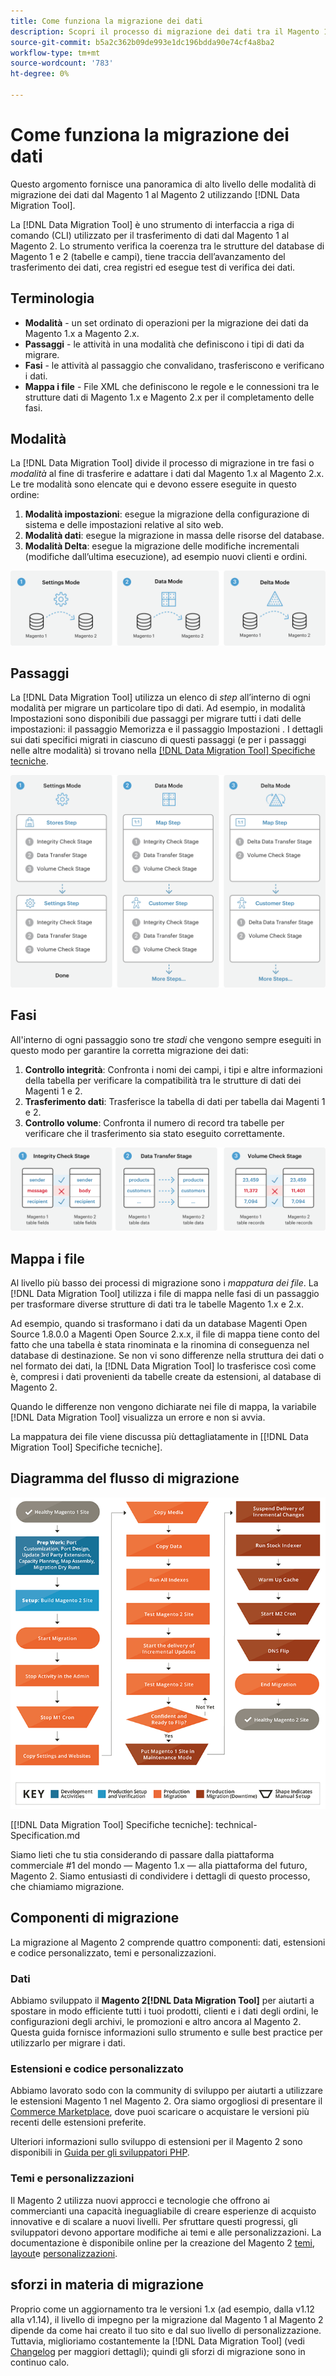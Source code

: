 ```yaml
---
title: Come funziona la migrazione dei dati
description: Scopri il processo di migrazione dei dati tra il Magento 1 e il Magento 2, compresi la terminologia, i diagrammi del flusso di lavoro e i passaggi.
source-git-commit: b5a2c362b09de993e1dc196bdda90e74cf4a8ba2
workflow-type: tm+mt
source-wordcount: '783'
ht-degree: 0%

---
```



# Come funziona la migrazione dei dati

Questo argomento fornisce una panoramica di alto livello delle modalità di migrazione dei dati dal Magento 1 al Magento 2 utilizzando [!DNL Data Migration Tool].

La [!DNL Data Migration Tool] è uno strumento di interfaccia a riga di comando (CLI) utilizzato per il trasferimento di dati dal Magento 1 al Magento 2. Lo strumento verifica la coerenza tra le strutture del database di Magento 1 e 2 (tabelle e campi), tiene traccia dell’avanzamento del trasferimento dei dati, crea registri ed esegue test di verifica dei dati.

## Terminologia

* **Modalità** - un set ordinato di operazioni per la migrazione dei dati da Magento 1.x a Magento 2.x.
* **Passaggi** - le attività in una modalità che definiscono i tipi di dati da migrare.
* **Fasi** - le attività al passaggio che convalidano, trasferiscono e verificano i dati.
* **Mappa i file** - File XML che definiscono le regole e le connessioni tra le strutture dati di Magento 1.x e Magento 2.x per il completamento delle fasi.

## Modalità

La [!DNL Data Migration Tool] divide il processo di migrazione in tre fasi o *modalità* al fine di trasferire e adattare i dati dal Magento 1.x al Magento 2.x. Le tre modalità sono elencate qui e devono essere eseguite in questo ordine:

1. **Modalità impostazioni**: esegue la migrazione della configurazione di sistema e delle impostazioni relative al sito web.
1. **Modalità dati**: esegue la migrazione in massa delle risorse del database.
1. **Modalità Delta**: esegue la migrazione delle modifiche incrementali (modifiche dall’ultima esecuzione), ad esempio nuovi clienti e ordini.

![Modalità di migrazione](../../assets/data-migration/MigrationModes2.png)

## Passaggi

La [!DNL Data Migration Tool] utilizza un elenco di *step* all’interno di ogni modalità per migrare un particolare tipo di dati. Ad esempio, in modalità Impostazioni sono disponibili due passaggi per migrare tutti i dati delle impostazioni: il passaggio Memorizza e il passaggio Impostazioni . I dettagli sui dati specifici migrati in ciascuno di questi passaggi (e per i passaggi nelle altre modalità) si trovano nella [[!DNL Data Migration Tool] Specifiche tecniche](technical-specification.md).

![Panoramica sulla migrazione](../../assets/data-migration/MigrationOverview2.png)

## Fasi

All&#39;interno di ogni passaggio sono tre *stadi* che vengono sempre eseguiti in questo modo per garantire la corretta migrazione dei dati:

1. **Controllo integrità**: Confronta i nomi dei campi, i tipi e altre informazioni della tabella per verificare la compatibilità tra le strutture di dati dei Magenti 1 e 2.
1. **Trasferimento dati**: Trasferisce la tabella di dati per tabella dai Magenti 1 e 2.
1. **Controllo volume**: Confronta il numero di record tra tabelle per verificare che il trasferimento sia stato eseguito correttamente.

![Fasi della migrazione](../../assets/data-migration/MigrationSteps2.png)

## Mappa i file

Al livello più basso dei processi di migrazione sono i *mappatura dei file*. La [!DNL Data Migration Tool] utilizza i file di mappa nelle fasi di un passaggio per trasformare diverse strutture di dati tra le tabelle Magento 1.x e 2.x.

Ad esempio, quando si trasformano i dati da un database Magenti Open Source 1.8.0.0 a Magenti Open Source 2.x.x, il file di mappa tiene conto del fatto che una tabella è stata rinominata e la rinomina di conseguenza nel database di destinazione. Se non vi sono differenze nella struttura dei dati o nel formato dei dati, la [!DNL Data Migration Tool] lo trasferisce così come è, compresi i dati provenienti da tabelle create da estensioni, al database di Magento 2.

Quando le differenze non vengono dichiarate nei file di mappa, la variabile [!DNL Data Migration Tool] visualizza un errore e non si avvia.

La mappatura dei file viene discussa più dettagliatamente in [[!DNL Data Migration Tool] Specifiche tecniche].

## Diagramma del flusso di migrazione

![Flusso di migrazione](../../assets/data-migration/migration_flow.png)

<!-- Link definitions -->
[[!DNL Data Migration Tool] Specifiche tecniche]: technical-Specification.md

[Migration Modes]: ../../assets/data-migration/MigrationModes2.png

[Migration Overview]: ../../assets/data-migration/MigrationOverview2.png

[Migration Steps]: ../../assets/data-migration/MigrationSteps2.png

Siamo lieti che tu stia considerando di passare dalla piattaforma commerciale #1 del mondo — Magento 1.x — alla piattaforma del futuro, Magento 2. Siamo entusiasti di condividere i dettagli di questo processo, che chiamiamo migrazione.

## Componenti di migrazione

La migrazione al Magento 2 comprende quattro componenti: dati, estensioni e codice personalizzato, temi e personalizzazioni.

### Dati

Abbiamo sviluppato il **Magento 2[!DNL Data Migration Tool]** per aiutarti a spostare in modo efficiente tutti i tuoi prodotti, clienti e i dati degli ordini, le configurazioni degli archivi, le promozioni e altro ancora al Magento 2. Questa guida fornisce informazioni sullo strumento e sulle best practice per utilizzarlo per migrare i dati.

### Estensioni e codice personalizzato

Abbiamo lavorato sodo con la community di sviluppo per aiutarti a utilizzare le estensioni Magento 1 nel Magento 2. Ora siamo orgogliosi di presentare il [Commerce Marketplace](https://marketplace.magento.com/), dove puoi scaricare o acquistare le versioni più recenti delle estensioni preferite.

Ulteriori informazioni sullo sviluppo di estensioni per il Magento 2 sono disponibili in [Guida per gli sviluppatori PHP](https://developer.adobe.com/commerce/php/development/).

### Temi e personalizzazioni

Il Magento 2 utilizza nuovi approcci e tecnologie che offrono ai commercianti una capacità ineguagliabile di creare esperienze di acquisto innovative e di scalare a nuovi livelli. Per sfruttare questi progressi, gli sviluppatori devono apportare modifiche ai temi e alle personalizzazioni. La documentazione è disponibile online per la creazione del Magento 2 [temi](https://developer.adobe.com/commerce/frontend-core/guide/themes/), [layout](https://developer.adobe.com/commerce/frontend-core/guide/layouts/)e [personalizzazioni](https://developer.adobe.com/commerce/frontend-core/guide/layouts/xml-manage/).

## sforzi in materia di migrazione

Proprio come un aggiornamento tra le versioni 1.x (ad esempio, dalla v1.12 alla v1.14), il livello di impegno per la migrazione dal Magento 1 al Magento 2 dipende da come hai creato il tuo sito e dal suo livello di personalizzazione.
Tuttavia, miglioriamo costantemente la [!DNL Data Migration Tool] (vedi [Changelog](https://github.com/magento/data-migration-tool/blob/2.3/CHANGELOG.md) per maggiori dettagli); quindi gli sforzi di migrazione sono in continuo calo.
